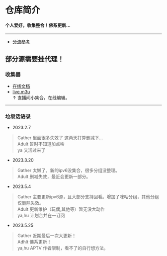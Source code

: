 
# 仓库简介
#### 个人爱好，收集整合！佛系更新…
---
* [分流参考](https://raw.githubusercontent.com/YanG-1989/list/main/IPTV.list)    
  
部分源需要挂代理！  
---
### 收集器
* [在线文档](https://docs.qq.com/doc/DYnRUbHl6akRLUUJi)  
* [live.m3u](https://raw.githubusercontent.com/YanG-1989/m3u/main/live.m3u)  
↑ 直播间小集合，在线编辑。  
---
### 垃圾话语录
* 2023.2.7  
>Gather 里面很多失效了 这两天打算删减下...  
>Adult 暂时不知道加点啥  
>ya 又活过来了  
* 2023.3.20  
>Gather 太懒了，新的ipv6没集合，很多分组没整理。  
>Adult 删减失效，最近会更新一部分。  
* 2023.5.4  
>Gather 主要更新ipv6源，且大部分支持回看。增加了咪咕分组，其他分组仅删除失效。    
>Adult 更新维护（玩偶,其他等）暂无没大动作   
>ya,hu 计划合并在一订阅  
* 2023.5.25  
>Gather 近期最后一次大更新！  
>Adhlt 佛系更新！  
>ya,hu APTV 作者限制，看不了的自行想方法。  
